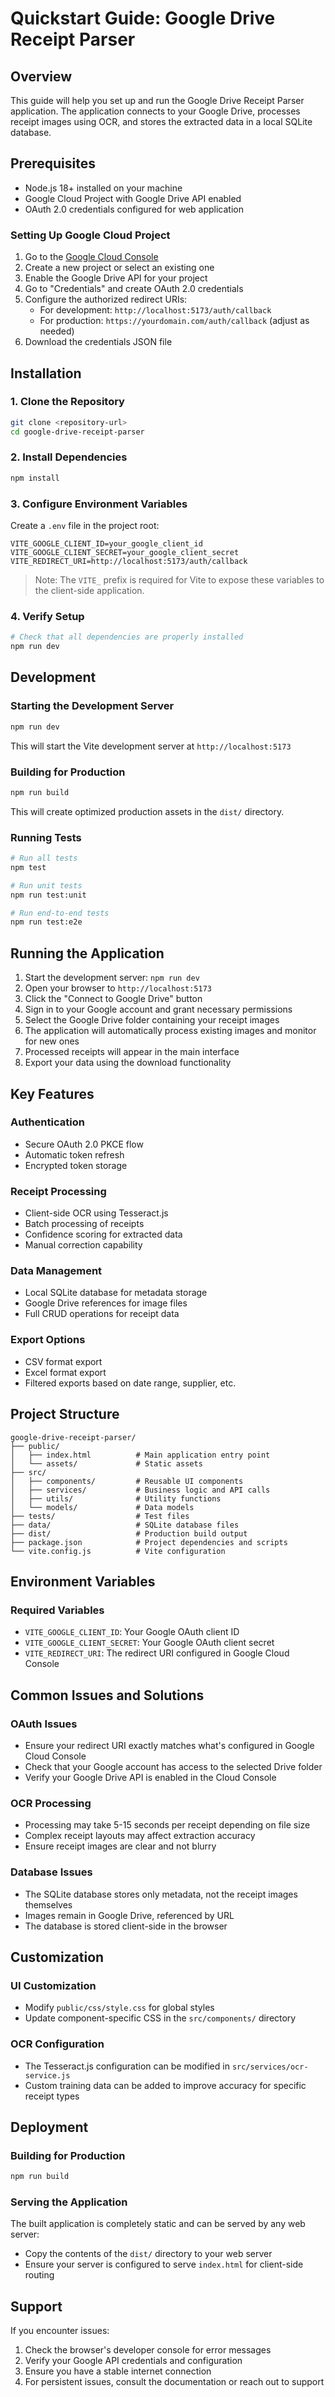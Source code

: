 # Quickstart Guide: Google Drive Receipt Parser

## Overview
This guide will help you set up and run the Google Drive Receipt Parser application. The application connects to your Google Drive, processes receipt images using OCR, and stores the extracted data in a local SQLite database.

## Prerequisites
- Node.js 18+ installed on your machine
- Google Cloud Project with Google Drive API enabled
- OAuth 2.0 credentials configured for web application

### Setting Up Google Cloud Project
1. Go to the [Google Cloud Console](https://console.cloud.google.com/)
2. Create a new project or select an existing one
3. Enable the Google Drive API for your project
4. Go to "Credentials" and create OAuth 2.0 credentials
5. Configure the authorized redirect URIs:
   - For development: `http://localhost:5173/auth/callback`
   - For production: `https://yourdomain.com/auth/callback` (adjust as needed)
6. Download the credentials JSON file

## Installation

### 1. Clone the Repository
```bash
git clone <repository-url>
cd google-drive-receipt-parser
```

### 2. Install Dependencies
```bash
npm install
```

### 3. Configure Environment Variables
Create a `.env` file in the project root:
```env
VITE_GOOGLE_CLIENT_ID=your_google_client_id
VITE_GOOGLE_CLIENT_SECRET=your_google_client_secret
VITE_REDIRECT_URI=http://localhost:5173/auth/callback
```

> Note: The `VITE_` prefix is required for Vite to expose these variables to the client-side application.

### 4. Verify Setup
```bash
# Check that all dependencies are properly installed
npm run dev
```

## Development

### Starting the Development Server
```bash
npm run dev
```
This will start the Vite development server at `http://localhost:5173`

### Building for Production
```bash
npm run build
```
This will create optimized production assets in the `dist/` directory.

### Running Tests
```bash
# Run all tests
npm test

# Run unit tests
npm run test:unit

# Run end-to-end tests
npm run test:e2e
```

## Running the Application

1. Start the development server: `npm run dev`
2. Open your browser to `http://localhost:5173`
3. Click the "Connect to Google Drive" button
4. Sign in to your Google account and grant necessary permissions
5. Select the Google Drive folder containing your receipt images
6. The application will automatically process existing images and monitor for new ones
7. Processed receipts will appear in the main interface
8. Export your data using the download functionality

## Key Features

### Authentication
- Secure OAuth 2.0 PKCE flow
- Automatic token refresh
- Encrypted token storage

### Receipt Processing
- Client-side OCR using Tesseract.js
- Batch processing of receipts
- Confidence scoring for extracted data
- Manual correction capability

### Data Management
- Local SQLite database for metadata storage
- Google Drive references for image files
- Full CRUD operations for receipt data

### Export Options
- CSV format export
- Excel format export
- Filtered exports based on date range, supplier, etc.

## Project Structure
```
google-drive-receipt-parser/
├── public/
│   ├── index.html          # Main application entry point
│   └── assets/             # Static assets
├── src/
│   ├── components/         # Reusable UI components
│   ├── services/           # Business logic and API calls
│   ├── utils/              # Utility functions
│   └── models/             # Data models
├── tests/                  # Test files
├── data/                   # SQLite database files
├── dist/                   # Production build output
├── package.json            # Project dependencies and scripts
└── vite.config.js          # Vite configuration
```

## Environment Variables

### Required Variables
- `VITE_GOOGLE_CLIENT_ID`: Your Google OAuth client ID
- `VITE_GOOGLE_CLIENT_SECRET`: Your Google OAuth client secret
- `VITE_REDIRECT_URI`: The redirect URI configured in Google Cloud Console

## Common Issues and Solutions

### OAuth Issues
- Ensure your redirect URI exactly matches what's configured in Google Cloud Console
- Check that your Google account has access to the selected Drive folder
- Verify your Google Drive API is enabled in the Cloud Console

### OCR Processing
- Processing may take 5-15 seconds per receipt depending on file size
- Complex receipt layouts may affect extraction accuracy
- Ensure receipt images are clear and not blurry

### Database Issues
- The SQLite database stores only metadata, not the receipt images themselves
- Images remain in Google Drive, referenced by URL
- The database is stored client-side in the browser

## Customization

### UI Customization
- Modify `public/css/style.css` for global styles
- Update component-specific CSS in the `src/components/` directory

### OCR Configuration
- The Tesseract.js configuration can be modified in `src/services/ocr-service.js`
- Custom training data can be added to improve accuracy for specific receipt types

## Deployment

### Building for Production
```bash
npm run build
```

### Serving the Application
The built application is completely static and can be served by any web server:
- Copy the contents of the `dist/` directory to your web server
- Ensure your server is configured to serve `index.html` for client-side routing

## Support
If you encounter issues:
1. Check the browser's developer console for error messages
2. Verify your Google API credentials and configuration
3. Ensure you have a stable internet connection
4. For persistent issues, consult the documentation or reach out to support